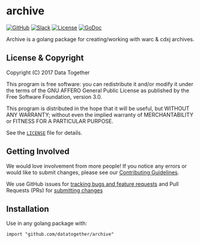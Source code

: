 # archive

[![GitHub](https://img.shields.io/badge/project-Data_Together-487b57.svg?style=flat-square)](http://github.com/datatogether)
[![Slack](https://img.shields.io/badge/slack-Archivers-b44e88.svg?style=flat-square)](https://archivers-slack.herokuapp.com/)
[![License](https://img.shields.io/github/license/datatogether/archive.svg?style=flat-square)](./LICENSE) 
[![GoDoc](https://godoc.org/github.com/datatogether/archive?status.svg)](http://godoc.org/github.com/datatogether/archive)

Archive is a golang package for creating/working with warc & cdxj archives.

## License & Copyright

Copyright (C) 2017 Data Together  

This program is free software: you can redistribute it and/or modify it under
the terms of the GNU AFFERO General Public License as published by the Free Software
Foundation, version 3.0.

This program is distributed in the hope that it will be useful, but WITHOUT ANY
WARRANTY; without even the implied warranty of MERCHANTABILITY or FITNESS FOR A
PARTICULAR PURPOSE.

See the [`LICENSE`](./LICENSE) file for details.

## Getting Involved

We would love involvement from more people! If you notice any errors or would like to submit changes, please see our [Contributing Guidelines](./.github/CONTRIBUTING.md). 

We use GitHub issues for [tracking bugs and feature requests](https://github.com/datatogether/archive/issues) and Pull Requests (PRs) for [submitting changes](https://github.com/datatogether/archive/pulls)

## Installation 

Use in any golang package with:

`import "github.com/datatogether/archive"`
